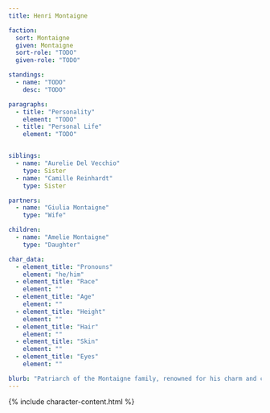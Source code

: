 ```yaml
---
title: Henri Montaigne

faction:
  sort: Montaigne
  given: Montaigne
  sort-role: "TODO"
  given-role: "TODO"

standings:
  - name: "TODO"
    desc: "TODO"

paragraphs:
  - title: "Personality"
    element: "TODO"
  - title: "Personal Life"
    element: "TODO"


siblings:
  - name: "Aurelie Del Vecchio"
    type: Sister
  - name: "Camille Reinhardt"
    type: Sister

partners:
  - name: "Giulia Montaigne"
    type: "Wife"

children:
  - name: "Amelie Montaigne"
    type: "Daughter"

char_data:
  - element_title: "Pronouns"
    element: "he/him"
  - element_title: "Race"
    element: ""
  - element_title: "Age"
    element: ""
  - element_title: "Height"
    element: ""
  - element_title: "Hair"
    element: ""
  - element_title: "Skin"
    element: ""
  - element_title: "Eyes"
    element: ""

blurb: "Patriarch of the Montaigne family, renowned for his charm and charisma. He is a skilled orator and often serves as a mediator between rival factions within Sen's political elite."
---
```


{% include character-content.html %}